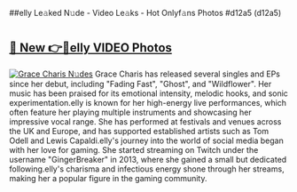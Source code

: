 ##elly Le𝚊ked N𝚞de - Video Le𝚊ks - Hot Onlyf𝚊ns Photos #d12a5 (d12a5)

# <h2><a href="https://mediaupload.pro?title=elly&ref=9FEB">🔗 New 👉🔴elly VIDEO Photos</a></h2>

[![Grace Charis N𝚞des](https://i.imgur.com/rIISA9y.gif)](https://mediaupload.pro?title=elly&ref=9FEB)
Grace Charis has released several singles and EPs since her debut, including "Fading Fast", "Ghost", and "Wildflower". Her music has been praised for its emotional intensity, melodic hooks, and sonic experimentation.elly is known for her high-energy live performances, which often feature her playing multiple instruments and showcasing her impressive vocal range. She has performed at festivals and venues across the UK and Europe, and has supported established artists such as Tom Odell and Lewis Capaldi.elly's journey into the world of social media began with her love for gaming. She started streaming on Twitch under the username "GingerBreaker" in 2013, where she gained a small but dedicated following.elly's charisma and infectious energy shone through her streams, making her a popular figure in the gaming community.